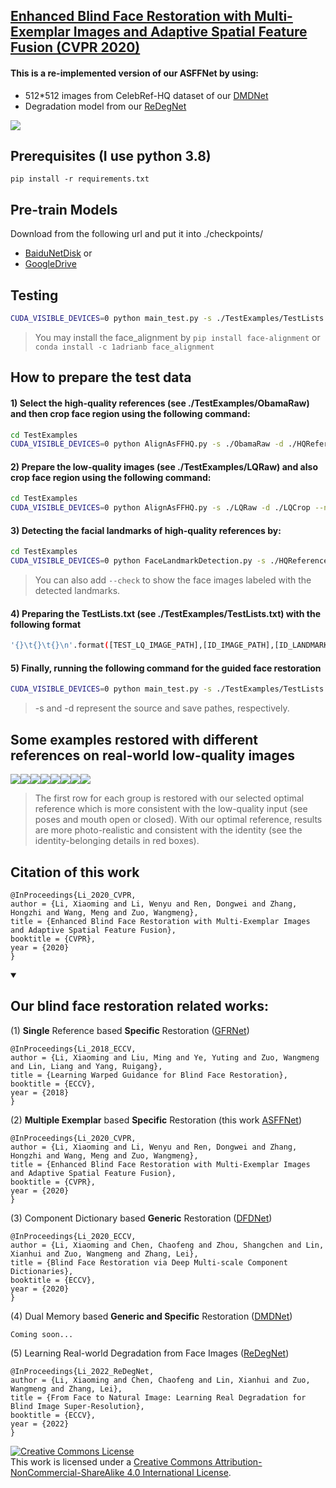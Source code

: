## [Enhanced Blind Face Restoration with Multi-Exemplar Images and Adaptive Spatial Feature Fusion (CVPR 2020)](https://openaccess.thecvf.com/content_CVPR_2020/papers/Li_Enhanced_Blind_Face_Restoration_With_Multi-Exemplar_Images_and_Adaptive_Spatial_CVPR_2020_paper.pdf)

**<h4>This is a re-implemented version of our ASFFNet by using:</h4>**
- 512*512 images from CelebRef-HQ dataset of our [DMDNet](https://github.com/csxmli2016/DMDNet)
- Degradation model from our [ReDegNet](https://github.com/csxmli2016/ReDegNet)

<img src="./GithubImgs/pipeline.gif">

## Prerequisites (I use python 3.8)
```shell
pip install -r requirements.txt
```

## Pre-train Models
Download from the following url and put it into ./checkpoints/
- [BaiduNetDisk](https://pan.baidu.com/s/1hGT0FgEwrzFvJUzs4CdLMA?pwd=iufd)
or
- [GoogleDrive](https://drive.google.com/file/d/13kjKkS6SQjiVYSxD4HfUhIiYv_oNGHsD/view?usp=sharing)

## Testing
```bash
CUDA_VISIBLE_DEVICES=0 python main_test.py -s ./TestExamples/TestLists.txt -d ./TestExamples/TestResults
```
> You may install the face_alignment by ```pip install face-alignment``` or ```conda install -c 1adrianb face_alignment```

## How to prepare the test data

#### 1) Select the high-quality references (see ./TestExamples/ObamaRaw) and then crop face region using the following command:
```bash
cd TestExamples
CUDA_VISIBLE_DEVICES=0 python AlignAsFFHQ.py -s ./ObamaRaw -d ./HQReferences/Obama
```

#### 2) Prepare the low-quality images (see ./TestExamples/LQRaw) and also crop face region using the following command:
```bash
cd TestExamples
CUDA_VISIBLE_DEVICES=0 python AlignAsFFHQ.py -s ./LQRaw -d ./LQCrop --no_padding
```

#### 3) Detecting the facial landmarks of high-quality references by:
```bash
cd TestExamples
CUDA_VISIBLE_DEVICES=0 python FaceLandmarkDetection.py -s ./HQReferences
```
>You can also add ```--check``` to show the face images labeled with the detected landmarks.

#### 4) Preparing the TestLists.txt (see ./TestExamples/TestLists.txt) with the following format
```bash
'{}\t{}\t{}\n'.format([TEST_LQ_IMAGE_PATH],[ID_IMAGE_PATH],[ID_LANDMARKS_PATH])
```

#### 5) Finally, running the following command for the guided face restoration
```bash
CUDA_VISIBLE_DEVICES=0 python main_test.py -s ./TestExamples/TestLists.txt -d ./TestExamples/TestResults
```

>-s and -d represent the source and save pathes, respectively.

## Some examples restored with different references on real-world low-quality images
<div style='font-size:0'>
  <img src='./GithubImgs/i3_min.png'>
  <img src='./GithubImgs/i3_max.png'>
  <img src='./GithubImgs/i3_other.png'>
  <img src='./GithubImgs/i3_n100.png'>

  <img src='./GithubImgs/i5_min.png'>
  <img src='./GithubImgs/i5_max.png'>
  <img src='./GithubImgs/i5_other.png'>
  <img src='./GithubImgs/i5_n100.png'>
</div>

>The first row for each group is restored with our selected optimal reference which is more consistent with the low-quality input (see poses and mouth open or closed). With our optimal reference, results are more photo-realistic and consistent with the identity (see the identity-belonging details in red boxes).

## Citation of this work

```
@InProceedings{Li_2020_CVPR,
author = {Li, Xiaoming and Li, Wenyu and Ren, Dongwei and Zhang, Hongzhi and Wang, Meng and Zuo, Wangmeng},
title = {Enhanced Blind Face Restoration with Multi-Exemplar Images and Adaptive Spatial Feature Fusion},
booktitle = {CVPR},
year = {2020}
}
```

<details open><summary><h2>Our blind face restoration related works:</h2></summary>
  
(1) **Single** Reference based **Specific** Restoration ([GFRNet](https://github.com/csxmli2016/GFRNet))

```
@InProceedings{Li_2018_ECCV,
author = {Li, Xiaoming and Liu, Ming and Ye, Yuting and Zuo, Wangmeng and Lin, Liang and Yang, Ruigang},
title = {Learning Warped Guidance for Blind Face Restoration},
booktitle = {ECCV},
year = {2018}
}
```

(2) **Multiple Exemplar** based **Specific** Restoration (this work [ASFFNet](https://github.com/csxmli2016/ASFFNet512))

```
@InProceedings{Li_2020_CVPR,
author = {Li, Xiaoming and Li, Wenyu and Ren, Dongwei and Zhang, Hongzhi and Wang, Meng and Zuo, Wangmeng},
title = {Enhanced Blind Face Restoration with Multi-Exemplar Images and Adaptive Spatial Feature Fusion},
booktitle = {CVPR},
year = {2020}
}
```

(3) Component Dictionary based **Generic** Restoration ([DFDNet](https://github.com/csxmli2016/DFDNet))

```
@InProceedings{Li_2020_ECCV,
author = {Li, Xiaoming and Chen, Chaofeng and Zhou, Shangchen and Lin, Xianhui and Zuo, Wangmeng and Zhang, Lei},
title = {Blind Face Restoration via Deep Multi-scale Component Dictionaries},
booktitle = {ECCV},
year = {2020}
}
```

(4) Dual Memory based **Generic and Specific** Restoration ([DMDNet](https://github.com/csxmli2016/DMDNet))

```
Coming soon...
```
  
(5) Learning Real-world Degradation from Face Images ([ReDegNet](https://github.com/csxmli2016/ReDegNet))

```
@InProceedings{Li_2022_ReDegNet,
author = {Li, Xiaoming and Chen, Chaofeng and Lin, Xianhui and Zuo, Wangmeng and Zhang, Lei},
title = {From Face to Natural Image: Learning Real Degradation for Blind Image Super-Resolution},
booktitle = {ECCV},
year = {2022}
}
```
</details>

<a rel="license" href="http://creativecommons.org/licenses/by-nc-sa/4.0/"><img alt="Creative Commons License" style="border-width:0" src="https://i.creativecommons.org/l/by-nc-sa/4.0/88x31.png" /></a><br />This work is licensed under a <a rel="license" href="http://creativecommons.org/licenses/by-nc-sa/4.0/">Creative Commons Attribution-NonCommercial-ShareAlike 4.0 International License</a>.
